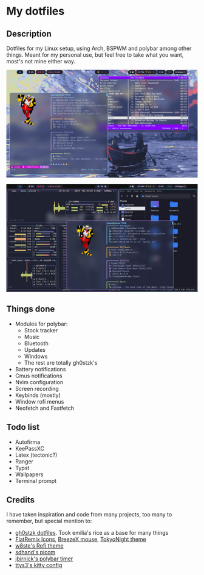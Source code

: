 # My dotfiles

## Description

Dotfiles for my Linux setup, using Arch, BSPWM and polybar among other things.
Meant for my personal use, but feel free to take what you want, most's not mine
either way.

![Desktop](./media/desktop_windows.png) 

![Btop and some windows](./media/btop.png)

## Things done

- Modules for polybar:
    - Stock tracker
    - Music
    - Bluetooth
    - Updates
    - Windows
    - The rest are totally gh0stzk's
- Battery notifications
- Cmus notifications
- Nvim configuration
- Screen recording
- Keybinds (mostly)
- Window rofi menus
- Neofetch and Fastfetch

## Todo list

- Autofirma
- KeePassXC
- Latex (tectonic?)
- Ranger
- Typst
- Wallpapers
- Terminal prompt

## Credits

I have taken inspiration and code from many projects, too many to remember, but special mention to:
- [gh0stzk dotfiles](https://github.com/gh0stzk/dotfiles). Took emilia's rice as a base for many things
- [FlatRemix Icons](https://github.com/daniruiz/flat-remix), [BreezeX mouse](https://www.pling.com/p/1538515/), [TokyoNight theme](https://gist.github.com/CondensedMilk7/d1f10cd18e4583168c720d378b619d19)
- [w8ste's Rofi theme](https://github.com/w8ste/Tokyonight-rofi-theme)
- [sdhand's picom](https://github.com/sdhand/picom)
- [jbirnick's polybar timer](https://github.com/jbirnick/polybar-timer)
- [ttys3's kitty config](https://github.com/ttys3/my-kitty-config)
